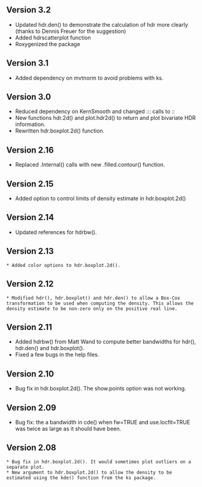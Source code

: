 ## Version 3.2
  * Updated hdr.den() to demonstrate the calculation of hdr more clearly (thanks to Dennis Freuer for the suggestion)
  * Added hdrscatterplot function
  * Roxygenized the package

## Version 3.1
  * Added dependency on mvtnorm to avoid problems with ks.

## Version 3.0
  * Reduced dependency on KernSmooth and changed ::: calls to ::
  * New functions hdr.2d() and plot.hdr2d() to return and plot bivariate HDR information.
  * Rewritten hdr.boxplot.2d() function.

## Version 2.16
  * Replaced .Internal() calls with new .filled.contour() function.

## Version 2.15
  * Added option to control limits of density estimate in hdr.boxplot.2d()

## Version 2.14
  * Updated references for hdrbw().

## Version 2.13
	* Added color options to hdr.boxplot.2d().

## Version 2.12
	* Modified hdr(), hdr.boxplot() and hdr.den() to allow a Box-Cox transformation to be used when computing the density. This allows the density estimate to be non-zero only on the positive real line.

## Version 2.11
  * Added hdrbw() from Matt Wand to compute better bandwidths for hdr(), hdr.den() and hdr.boxplot().
  * Fixed a few bugs in the help files.

## Version 2.10
  * Bug fix in hdr.boxplot.2d(). The show.points option was not working.

## Version 2.09
  * Bug fix: the a bandwidth in cde() when fw=TRUE and use.locfit=TRUE was twice as large as it should have been.

## Version 2.08
    * Bug fix in hdr.boxplot.2d(). It would sometimes plot outliers on a separate plot.
    * New argument to hdr.boxplot.2d() to allow the density to be estimated using the kde() function from the ks package.
